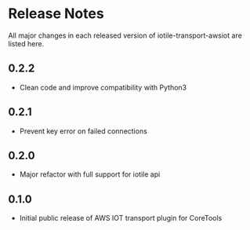 # Release Notes

All major changes in each released version of iotile-transport-awsiot are listed here.


## 0.2.2

- Clean code and improve compatibility with Python3

## 0.2.1

- Prevent key error on failed connections

## 0.2.0

- Major refactor with full support for iotile api

## 0.1.0

- Initial public release of AWS IOT transport plugin for CoreTools

